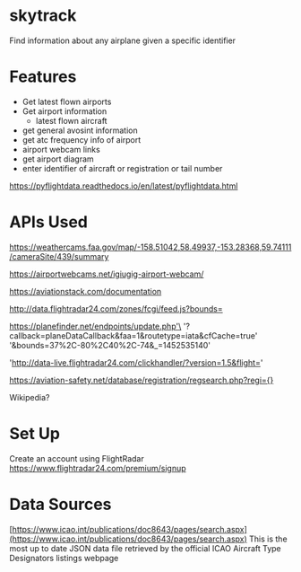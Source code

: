 # skytrack
Find information about any airplane given a specific identifier


# Features
- Get latest flown airports
- Get airport information
    - latest flown aircraft
- get general avosint information
- get atc frequency info of airport
- airport webcam links
- get airport diagram
- enter identifier of aircraft or registration or tail number


https://pyflightdata.readthedocs.io/en/latest/pyflightdata.html



# APIs Used
https://weathercams.faa.gov/map/-158.51042,58.49937,-153.28368,59.74111/cameraSite/439/summary

https://airportwebcams.net/igiugig-airport-webcam/

https://aviationstack.com/documentation

http://data.flightradar24.com/zones/fcgi/feed.js?bounds=

https://planefinder.net/endpoints/update.php'\
                    '?callback=planeDataCallback&faa=1&routetype=iata&cfCache=true'\
                    '&bounds=37%2C-80%2C40%2C-74&_=1452535140'


'http://data-live.flightradar24.com/clickhandler/?version=1.5&flight='

https://aviation-safety.net/database/registration/regsearch.php?regi={}

Wikipedia?

# Set Up
Create an account using FlightRadar
https://www.flightradar24.com/premium/signup



# Data Sources

[https://www.icao.int/publications/doc8643/pages/search.aspx](https://www.icao.int/publications/doc8643/pages/search.aspx)
This is the most up to date JSON data file retrieved by the official ICAO Aircraft Type Designators listings webpage
